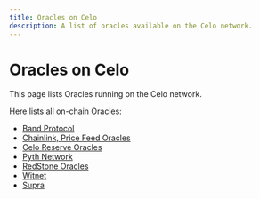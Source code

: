 ```yaml
---
title: Oracles on Celo
description: A list of oracles available on the Celo network.
---
```


# Oracles on Celo

This page lists Oracles running on the Celo network.

Here lists all on-chain Oracles:

- [Band Protocol](/protocol/oracle/band-protocol)
- [Chainlink, Price Feed Oracles](https://docs.chain.link/data-feeds/price-feeds/addresses?network=celo)
- [Celo Reserve Oracles](/protocol/stability/oracles)
- [Pyth Network](https://pyth.network/)
- [RedStone Oracles](/protocol/oracle/redstone)
- [Witnet](https://witnet.io/)
- [Supra](https://supraoracles.com/)
